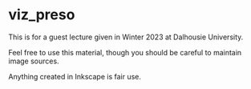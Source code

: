 # viz_preso
This is for a guest lecture given in Winter 2023 at Dalhousie University. 

Feel free to use this material, though you should be careful to maintain image sources. 

Anything created in Inkscape is fair use. 



